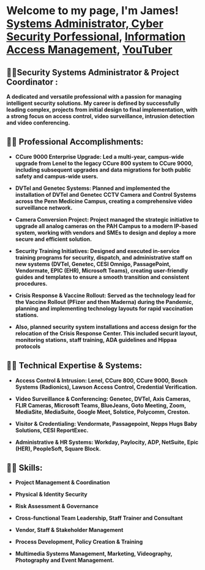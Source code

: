 <h1>Welcome to my page, I'm James! <br/><a href="https://github.com/sirjmwest2/">Systems Administrator, Cyber Security Porfessional</a>, <a href="https://www.linkedin.com/in/sirjmwest2/">Information Access Management</a>, <a "Cyber Security Professional"</a> <a href="https://www.youtube.com/">YouTuber</a> </h1>

<h2>👨‍💻Security Systems Administrator & Project Coordinator :</h2>

<b>A dedicated and versatile professional with a passion for managing intelligent security solutions. My career is defined by successfully leading complex, projects from initial design to final implementation, with a strong focus on access control, video surveillance, intrusion detection and video conferencing.

<h2>👨‍💻 Professional Accomplishments:</h2>

- <b>CCure 9000 Enterprise Upgrade: Led a multi-year, campus-wide upgrade from Lenel to the legacy CCure 800 system to CCure 9000, including subsequent upgrades and data migrations for both public safety and campus-wide users.

- <b>DVTel and Genetec Systems: Planned and implemented the installation of DVTel and Genetec CCTV Camera and Control Systems across the Penn Medicine Campus, creating a comprehensive video surveillance network.

- <b>Camera Conversion Project: Project managed the strategic initiative to upgrade all analog cameras on the PAH Campus to a modern IP-based system, working with vendors and SMEs to design and deploy a more secure and efficient solution.

- <b>Security Training Initiatives: Designed and executed in-service training programs for security, dispatch, and administrative staff on new systems (DVTel, Genetec, CESI Omnigo, PassagePoint, Vendormate, EPIC (EHR), Microsoft Teams), creating user-friendly guides and templates to ensure a smooth transition and consistent procedures.

- <b>Crisis Response & Vaccine Rollout: Served as the technology lead for the Vaccine Rollout (PFizer and then Maderna) during the Pandemic, planning and implementing technology layouts for rapid vaccination stations.

- <b>Also, planned security system installations and access design for the relocation of the Crisis Response Center. This included securit layout, monitoring stations, staff training, ADA guidelines and Hippaa protocols

<h2>👨‍💻 Technical Expertise & Systems:</h2>

- <b>Access Control & Intrusion: Lenel, CCure 800, CCure 9000, Bosch Systems (Radionics), Lawson Access Control, Credential Verification.

- <b>Video Surveillance & Conferencing: Genetec, DVTel, Axis Cameras, FLIR Cameras, Microsoft Teams, BlueJeans, Goto Meeting, Zoom, MediaSite, MediaSuite, Google Meet, Solstice, Polycomm, Creston.

- <b>Visitor & Credentialing: Vendormate, Passagepoint, Nepps Hugs Baby Solutions, CESI ReportExec.

- <b>Administrative & HR Systems: Workday, Paylocity, ADP, NetSuite, Epic (HER), PeopleSoft, Square Block.

<h2>👨‍💻 Skills:</h2>

- <b>Project Management & Coordination

- <b>Physical & Identity Security

- <b>Risk Assessment & Governance

- <b>Cross-functional Team Leadership, Staff Trainer and Consultant

- <b>Vendor, Staff & Stakeholder Management

- <b>Process Development, Policy Creation & Training

- <b>Multimedia Systems Management, Marketing, Videography, Photography and Event Management.

